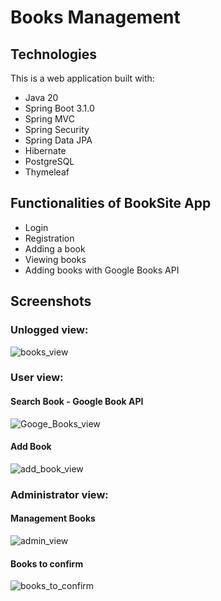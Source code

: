 # Books Management

## Technologies
This is a web application built with:
* Java 20
* Spring Boot 3.1.0
* Spring MVC
* Spring Security
* Spring Data JPA
* Hibernate
* PostgreSQL
* Thymeleaf

## Functionalities of BookSite App
* Login
* Registration
* Adding a book
* Viewing books
* Adding books with Google Books API


## Screenshots

### Unlogged view:
![books_view](https://github.com/Milosz-Szymczak/BooksManagement/assets/99685108/b8184f43-9738-4918-a493-84aa07e24ed2)

### User view:

#### Search Book - Google Book API
![Googe_Books_view](https://github.com/Milosz-Szymczak/BooksManagement/assets/99685108/33e5162d-2a31-4f71-bbe6-422a28e54e1d)

#### Add Book 
![add_book_view](https://github.com/Milosz-Szymczak/BooksManagement/assets/99685108/21cb10e9-cd23-4616-a3ac-85c2888c2740)

### Administrator view:

#### Management Books
![admin_view](https://github.com/Milosz-Szymczak/BooksManagement/assets/99685108/ea175adf-9ded-4455-87a9-efcc6349da8e)

#### Books to confirm
![books_to_confirm](https://github.com/Milosz-Szymczak/BooksManagement/assets/99685108/8aeb9da0-d542-46b8-a2fd-58dec9c95c84)
